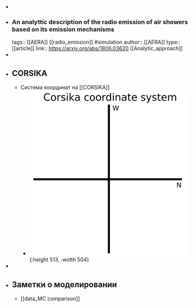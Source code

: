 -
- ### An analyttic description of the radio emission of air showers based on its emission mechanisms
  tags:: [[AERA]] [[radio_emission]] #simulation 
  author:: [[AERA]] 
  type:: [[article]]
  link:: https://arxiv.org/abs/1806.03620
  [[Analytic_approach]]
-
- ## CORSIKA
	- Система координат на [[CORSIKA]]
		- ![corsika_coordinate.png](../assets/corsika_coordinate_1712193075231_0.png){:height 513, :width 504}
-
- ## Заметки о моделировании
	- [[data_MC comparison]]